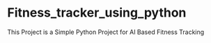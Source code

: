 # Fitness_tracker_using_python
This Project is a Simple Python Project for AI Based Fitness Tracking
